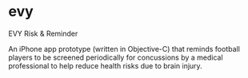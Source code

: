 # evy
EVY Risk &amp; Reminder

An iPhone app prototype (written in Objective-C) that reminds football players to be screened periodically for concussions by a medical professional to help reduce health risks due to brain injury.
